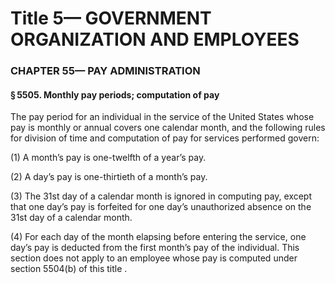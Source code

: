 
# Title 5— GOVERNMENT ORGANIZATION AND EMPLOYEES
### CHAPTER 55— PAY ADMINISTRATION
#### § 5505. Monthly pay periods; computation of pay

The pay period for an individual in the service of the United States whose pay is monthly or annual covers one calendar month, and the following rules for division of time and computation of pay for services performed govern:

(1) A month’s pay is one-twelfth of a year’s pay.

(2) A day’s pay is one-thirtieth of a month’s pay.

(3) The 31st day of a calendar month is ignored in computing pay, except that one day’s pay is forfeited for one day’s unauthorized absence on the 31st day of a calendar month.

(4) For each day of the month elapsing before entering the service, one day’s pay is deducted from the first month’s pay of the individual. This section does not apply to an employee whose pay is computed under section 5504(b) of this title .
